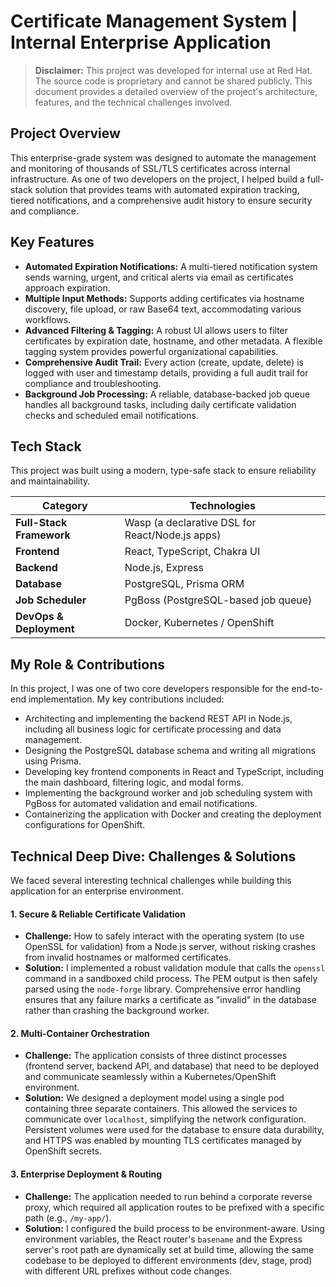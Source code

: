 # Certificate Management System | Internal Enterprise Application

> **Disclaimer:** This project was developed for internal use at Red Hat. The source code is proprietary and cannot be shared publicly. This document provides a detailed overview of the project's architecture, features, and the technical challenges involved.

## Project Overview

This enterprise-grade system was designed to automate the management and monitoring of thousands of SSL/TLS certificates across internal infrastructure. As one of two developers on the project, I helped build a full-stack solution that provides teams with automated expiration tracking, tiered notifications, and a comprehensive audit history to ensure security and compliance.

## Key Features

* **Automated Expiration Notifications:** A multi-tiered notification system sends warning, urgent, and critical alerts via email as certificates approach expiration.
* **Multiple Input Methods:** Supports adding certificates via hostname discovery, file upload, or raw Base64 text, accommodating various workflows.
* **Advanced Filtering & Tagging:** A robust UI allows users to filter certificates by expiration date, hostname, and other metadata. A flexible tagging system provides powerful organizational capabilities.
* **Comprehensive Audit Trail:** Every action (create, update, delete) is logged with user and timestamp details, providing a full audit trail for compliance and troubleshooting.
* **Background Job Processing:** A reliable, database-backed job queue handles all background tasks, including daily certificate validation checks and scheduled email notifications.

## Tech Stack

This project was built using a modern, type-safe stack to ensure reliability and maintainability.

| Category          | Technologies                                                                                             |
| ----------------- | -------------------------------------------------------------------------------------------------------- |
| **Full-Stack Framework** | Wasp (a declarative DSL for React/Node.js apps)                                                   |
| **Frontend** | React, TypeScript, Chakra UI                                                                                  |
| **Backend** | Node.js, Express                                                                                               |
| **Database** | PostgreSQL, Prisma ORM                                                                                        |
| **Job Scheduler** | PgBoss (PostgreSQL-based job queue)                                                                      |
| **DevOps & Deployment** | Docker, Kubernetes / OpenShift                                                                     |

## My Role & Contributions

In this project, I was one of two core developers responsible for the end-to-end implementation. My key contributions included:

* Architecting and implementing the backend REST API in Node.js, including all business logic for certificate processing and data management.
* Designing the PostgreSQL database schema and writing all migrations using Prisma.
* Developing key frontend components in React and TypeScript, including the main dashboard, filtering logic, and modal forms.
* Implementing the background worker and job scheduling system with PgBoss for automated validation and email notifications.
* Containerizing the application with Docker and creating the deployment configurations for OpenShift.

## Technical Deep Dive: Challenges & Solutions

We faced several interesting technical challenges while building this application for an enterprise environment.

#### 1. Secure & Reliable Certificate Validation

* **Challenge:** How to safely interact with the operating system (to use OpenSSL for validation) from a Node.js server, without risking crashes from invalid hostnames or malformed certificates.
* **Solution:** I implemented a robust validation module that calls the `openssl` command in a sandboxed child process. The PEM output is then safely parsed using the `node-forge` library. Comprehensive error handling ensures that any failure marks a certificate as "invalid" in the database rather than crashing the background worker.

#### 2. Multi-Container Orchestration

* **Challenge:** The application consists of three distinct processes (frontend server, backend API, and database) that need to be deployed and communicate seamlessly within a Kubernetes/OpenShift environment.
* **Solution:** We designed a deployment model using a single pod containing three separate containers. This allowed the services to communicate over `localhost`, simplifying the network configuration. Persistent volumes were used for the database to ensure data durability, and HTTPS was enabled by mounting TLS certificates managed by OpenShift secrets.

#### 3. Enterprise Deployment & Routing

* **Challenge:** The application needed to run behind a corporate reverse proxy, which required all application routes to be prefixed with a specific path (e.g., `/my-app/`).
* **Solution:** I configured the build process to be environment-aware. Using environment variables, the React router's `basename` and the Express server's root path are dynamically set at build time, allowing the same codebase to be deployed to different environments (dev, stage, prod) with different URL prefixes without code changes.
